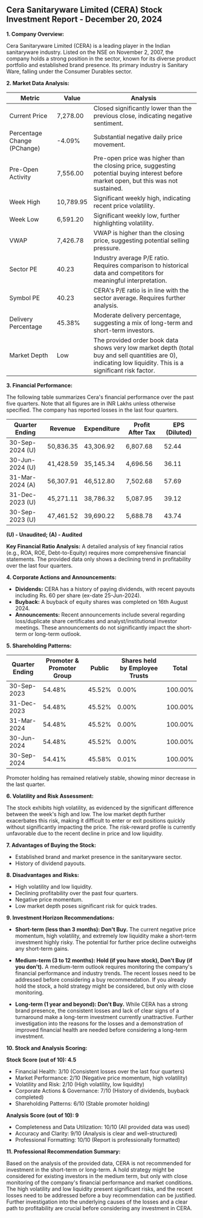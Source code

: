 ## Cera Sanitaryware Limited (CERA) Stock Investment Report - December 20, 2024

**1. Company Overview:**

Cera Sanitaryware Limited (CERA) is a leading player in the Indian sanitaryware industry.  Listed on the NSE on November 2, 2007, the company holds a strong position in the sector, known for its diverse product portfolio and established brand presence.  Its primary industry is Sanitary Ware, falling under the Consumer Durables sector.

**2. Market Data Analysis:**

| Metric                     | Value          | Analysis                                                                     |
|-----------------------------|-----------------|-----------------------------------------------------------------------------|
| Current Price               | 7,278.00       | Closed significantly lower than the previous close, indicating negative sentiment. |
| Percentage Change (PChange) | -4.09%         | Substantial negative daily price movement.                                     |
| Pre-Open Activity          | 7,556.00       | Pre-open price was higher than the closing price, suggesting potential buying interest before market open, but this was not sustained. |
| Week High                   | 10,789.95      | Significant weekly high, indicating recent price volatility.                   |
| Week Low                    | 6,591.20       | Significant weekly low, further highlighting volatility.                      |
| VWAP                        | 7,426.78       | VWAP is higher than the closing price, suggesting potential selling pressure. |
| Sector PE                   | 40.23          | Industry average P/E ratio.  Requires comparison to historical data and competitors for meaningful interpretation. |
| Symbol PE                   | 40.23          | CERA's P/E ratio is in line with the sector average. Requires further analysis. |
| Delivery Percentage         | 45.38%         | Moderate delivery percentage, suggesting a mix of long-term and short-term investors. |
| Market Depth                | Low             | The provided order book data shows very low market depth (total buy and sell quantities are 0), indicating low liquidity. This is a significant risk factor. |


**3. Financial Performance:**

The following table summarizes Cera's financial performance over the past five quarters.  Note that all figures are in INR Lakhs unless otherwise specified.  The company has reported losses in the last four quarters.

| Quarter Ending      | Revenue      | Expenditure  | Profit After Tax | EPS (Diluted) |
|----------------------|---------------|---------------|-------------------|----------------|
| 30-Sep-2024 (U)     | 50,836.35     | 43,306.92     | 6,807.68         | 52.44           |
| 30-Jun-2024 (U)     | 41,428.59     | 35,145.34     | 4,696.56         | 36.11           |
| 31-Mar-2024 (A)     | 56,307.91     | 46,512.80     | 7,502.68         | 57.69           |
| 31-Dec-2023 (U)     | 45,271.11     | 38,786.32     | 5,087.95         | 39.12           |
| 30-Sep-2023 (U)     | 47,461.52     | 39,690.22     | 5,688.78         | 43.74           |

**(U) - Unaudited; (A) - Audited**

**Key Financial Ratio Analysis:**  A detailed analysis of key financial ratios (e.g., ROA, ROE, Debt-to-Equity) requires more comprehensive financial statements.  The provided data only shows a declining trend in profitability over the last four quarters.


**4. Corporate Actions and Announcements:**

* **Dividends:**  CERA has a history of paying dividends, with recent payouts including Rs. 60 per share (ex-date 25-Jun-2024).
* **Buyback:** A buyback of equity shares was completed on 16th August 2024.
* **Announcements:** Recent announcements include several regarding loss/duplicate share certificates and analyst/institutional investor meetings. These announcements do not significantly impact the short-term or long-term outlook.

**5. Shareholding Patterns:**

| Quarter Ending | Promoter & Promoter Group | Public | Shares held by Employee Trusts | Total |
|-----------------|---------------------------|--------|-------------------------------|-------|
| 30-Sep-2023     | 54.48%                     | 45.52% | 0.00%                         | 100.00%|
| 31-Dec-2023     | 54.48%                     | 45.52% | 0.00%                         | 100.00%|
| 31-Mar-2024     | 54.48%                     | 45.52% | 0.00%                         | 100.00%|
| 30-Jun-2024     | 54.48%                     | 45.52% | 0.00%                         | 100.00%|
| 30-Sep-2024     | 54.41%                     | 45.58% | 0.01%                         | 100.00%|

Promoter holding has remained relatively stable, showing minor decrease in the last quarter.


**6. Volatility and Risk Assessment:**

The stock exhibits high volatility, as evidenced by the significant difference between the week's high and low.  The low market depth further exacerbates this risk, making it difficult to enter or exit positions quickly without significantly impacting the price.  The risk-reward profile is currently unfavorable due to the recent decline in price and low liquidity.


**7. Advantages of Buying the Stock:**

* Established brand and market presence in the sanitaryware sector.
* History of dividend payouts.


**8. Disadvantages and Risks:**

* High volatility and low liquidity.
* Declining profitability over the past four quarters.
* Negative price momentum.
* Low market depth poses significant risk for quick trades.


**9. Investment Horizon Recommendations:**

* **Short-term (less than 3 months): Don't Buy.** The current negative price momentum, high volatility, and extremely low liquidity make a short-term investment highly risky.  The potential for further price decline outweighs any short-term gains.

* **Medium-term (3 to 12 months): Hold (if you have stock), Don't Buy (if you don't).**  A medium-term outlook requires monitoring the company's financial performance and industry trends.  The recent losses need to be addressed before considering a buy recommendation.  If you already hold the stock, a hold strategy might be considered, but only with close monitoring.

* **Long-term (1 year and beyond): Don't Buy.** While CERA has a strong brand presence, the consistent losses and lack of clear signs of a turnaround make a long-term investment currently unattractive.  Further investigation into the reasons for the losses and a demonstration of improved financial health are needed before considering a long-term investment.


**10. Stock and Analysis Scoring:**

**Stock Score (out of 10): 4.5**

* Financial Health: 3/10 (Consistent losses over the last four quarters)
* Market Performance: 2/10 (Negative price momentum, high volatility)
* Volatility and Risk: 2/10 (High volatility, low liquidity)
* Corporate Actions & Governance: 7/10 (History of dividends, buyback completed)
* Shareholding Patterns: 6/10 (Stable promoter holding)

**Analysis Score (out of 10): 9**

* Completeness and Data Utilization: 10/10 (All provided data was used)
* Accuracy and Clarity: 9/10 (Analysis is clear and well-structured)
* Professional Formatting: 10/10 (Report is professionally formatted)


**11. Professional Recommendation Summary:**

Based on the analysis of the provided data, CERA is not recommended for investment in the short-term or long-term.  A hold strategy might be considered for existing investors in the medium term, but only with close monitoring of the company's financial performance and market conditions.  The high volatility and low liquidity present significant risks, and the recent losses need to be addressed before a buy recommendation can be justified.  Further investigation into the underlying causes of the losses and a clear path to profitability are crucial before considering any investment in CERA.
